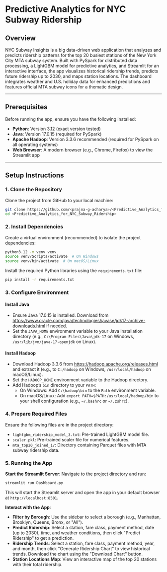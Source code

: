 # Predictive Analytics for NYC Subway Ridership

## Overview
NYC Subway Insights is a big data-driven web application that analyzes and predicts ridership patterns for the top 20 busiest stations of the New York City MTA subway system. Built with PySpark for distributed data processing, a LightGBM model for predictive analytics, and Streamlit for an interactive interface, the app visualizes historical ridership trends, predicts future ridership up to 2030, and maps station locations. The dashboard integrates weather and U.S. holiday data for enhanced predictions and features official MTA subway icons for a thematic design.

---

## Prerequisites
Before running the app, ensure you have the following installed:

- **Python**: Version 3.12 (exact version tested)
- **Java**: Version 17.0.15 (required for PySpark)
- **Apache Hadoop**: Version 3.3.6 recommended (required for PySpark on all operating systems)
- **Web Browser**: A modern browser (e.g., Chrome, Firefox) to view the Streamlit app

---

## Setup Instructions

### 1. Clone the Repository
Clone the project from GitHub to your local machine:

```bash
git clone https://github.com/<prajna-g-acharya>/<Predictive_Analytics_for_NYC_Subway_Ridership>.git
cd <Predictive_Analytics_for_NYC_Subway_Ridership>
```

### 2. Install Dependencies
Create a virtual environment (recommended) to isolate the project dependencies:

```bash
python3.12 -m venv venv
source venv/Scripts/activate  # On Windows
source venv/bin/activate  # On macOS/Linux
```

Install the required Python libraries using the `requirements.txt` file:

```bash
pip install -r requirements.txt
```

### 3. Configure Environment
#### Install Java
- Ensure Java 17.0.15 is installed. Download from https://www.oracle.com/java/technologies/javase/jdk17-archive-downloads.html if needed.
- Set the `JAVA_HOME` environment variable to your Java installation directory (e.g., `C:\Program Files\Java\jdk-17` on Windows, `/usr/lib/jvm/java-17-openjdk` on Linux).

#### Install Hadoop
- Download Hadoop 3.3.6 from https://hadoop.apache.org/releases.html and extract it (e.g., to `C:/hadoop` on Windows, `/usr/local/hadoop` on macOS/Linux).
- Set the `HADOOP_HOME` environment variable to the Hadoop directory.
- Add Hadoop’s `bin` directory to your `PATH`:
  - On Windows: Add `C:\hadoop\bin` to the `Path` environment variable.
  - On macOS/Linux: Add `export PATH=$PATH:/usr/local/hadoop/bin` to your shell configuration (e.g., `~/.bashrc` or `~/.zshrc`).

### 4. Prepare Required Files
Ensure the following files are in the project directory:

- `lightgbm_ridership_model_3.txt`: Pre-trained LightGBM model file.
- `scaler.pkl`: Pre-trained scaler file for numerical features.
- `mta_top20_joined_1/`: Directory containing Parquet files with MTA subway ridership data.

### 5. Running the App

**Start the Streamlit Server**:
   Navigate to the project directory and run:
   ```bash
   streamlit run Dashboard.py
   ```
   This will start the Streamlit server and open the app in your default browser at `http://localhost:8501`.

**Interact with the App**:
   - **Filter by Borough**: Use the sidebar to select a borough (e.g., Manhattan, Brooklyn, Queens, Bronx, or "All").
   - **Predict Ridership**: Select a station, fare class, payment method, date (up to 2030), time, and weather conditions, then click "Predict Ridership" to get a prediction.
   - **Ridership Trends**: Select a station, fare class, payment method, year, and month, then click "Generate Ridership Chart" to view historical trends. Download the chart using the "Download Chart" button.
   - **Station Locations Map**: View an interactive map of the top 20 stations with their total ridership.

